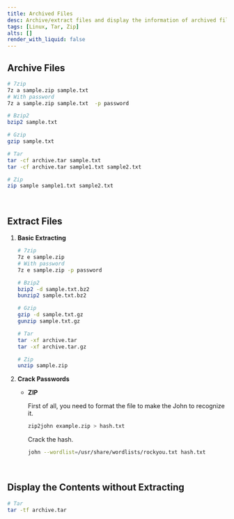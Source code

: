 ```yaml
---
title: Archived Files
desc: Archive/extract files and display the information of archived files.
tags: [Linux, Tar, Zip]
alts: []
render_with_liquid: false
---
```


## Archive Files

```sh
# 7zip
7z a sample.zip sample.txt
# With password
7z a sample.zip sample.txt  -p password

# Bzip2
bzip2 sample.txt

# Gzip
gzip sample.txt

# Tar
tar -cf archive.tar sample.txt
tar -cf archive.tar sample1.txt sample2.txt

# Zip
zip sample sample1.txt sample2.txt
```

<br />

## Extract Files

1. **Basic Extracting**

    ```sh
    # 7zip
    7z e sample.zip
    # With password
    7z e sample.zip -p password

    # Bzip2
    bzip2 -d sample.txt.bz2
    bunzip2 sample.txt.bz2

    # Gzip
    gzip -d sample.txt.gz
    gunzip sample.txt.gz

    # Tar
    tar -xf archive.tar
    tar -xf archive.tar.gz

    # Zip
    unzip sample.zip
    ```

2. **Crack Passwords**

    - **ZIP**

        First of all, you need to format the file to make the John to recognize it.

        ```sh
        zip2john example.zip > hash.txt
        ```

        Crack the hash.

        ```sh
        john --wordlist=/usr/share/wordlists/rockyou.txt hash.txt
        ```

<br />

## Display the Contents without Extracting

```sh
# Tar
tar -tf archive.tar
```